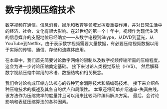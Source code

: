 # 数字视频压缩技术
数字视频在通信，信息消费，娱乐和教育等领域发挥着重要作用，并对日常生活中的经济、社会、文化有很大影响。在21世纪的第一个十年中，视频作为现代生活的信息媒介的支配地位已经确立——从数字电视到Skype，从DVD到蓝光，从YouTube到Netflix。由于表示数字视频需要大量数据，有必要压缩视频数据以用于实际的传输、通信、存储和流媒体应用。

在本章中，我们首先简要讨论数字网络的限制以及数字视频传输所需的压缩程度。这会为进一步讨论压缩奠定基础。
接下来讨论人类视觉系统（HVS）。
然后解释数字视频压缩中常用的术语、数据结构和相关概念。

我们会讨论构成压缩方法核心的各种冗余消除技术和熵编码技术。
接下来介绍各种压缩技术的概述及其各自的优点和局限性。
本章还将简单介绍速率-失真曲线，该方法作为压缩效率的度量并且可以用来比较两种编码解决方案。
最后，会讨论影响和表征压缩算法的各种因素。